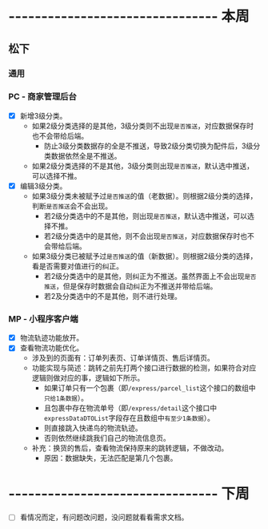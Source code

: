 # -------------------------------- 本周

## 松下
### 通用
### PC - 商家管理后台
* [x] 新增3级分类。
  - 如果2级分类选择的是其他，3级分类则不出现`是否推送`，对应数据保存时也不会带给后端。
    - 防止3级分类数据存的全是不推送，导致2级分类切换为配件后，3级分类数据依然全是不推送。
  - 如果2级分类选择的不是其他，3级分类则出现`是否推送`，默认选中推送，可以选择不推。
* [x] 编辑3级分类。
  - 如果3级分类未被赋予过`是否推送`的值（老数据）。则根据2级分类的选择，判断`是否推送`会不会出现。
    - 若2级分类选中的不是其他，则出现`是否推送`，默认选中推送，可以选择不推。
    - 若2级分类选中的是其他，则不会出现`是否推送`，对应数据保存时也不会带给后端。
  - 如果3级分类已被赋予过`是否推送`的值（新数据）。则根据2级分类的选择，看是否需要对值进行的纠正。
    - 若2级分类选中的是其他，则纠正为不推送。虽然界面上不会出现`是否推送`，但是保存时数据会自动纠正为不推送并带给后端。
    - 若2及分类选中的不是其他，则不进行处理。
### MP - 小程序客户端
* [x] 物流轨迹功能放开。
* [x] 查看物流功能优化。
  - 涉及到的页面有：订单列表页、订单详情页、售后详情页。
  - 功能实现与简述：跳转之前先打两个接口进行数据的检测，如果符合对应逻辑则做对应的事，逻辑如下所示。
    - 如果订单只有一个包裹（即`/express/parcel_list`这个接口的数组中`只给1条数据`）。
    - 且包裹中存在物流单号（即`/express/detail`这个接口中`expressDataDTOList`字段存在且数组中`有至少1条数据`）。
    - 则直接跳入快递鸟的物流轨迹。
    - 否则依然继续跳我们自己的物流信息页。
  - 补充：换货的售后，查看物流保持原来的跳转逻辑，不做改动。
    - 原因：数据缺失，无法匹配是第几个包裹。

# -------------------------------- 下周
* [ ] 看情况而定，有问题改问题，没问题就看看需求文档。
